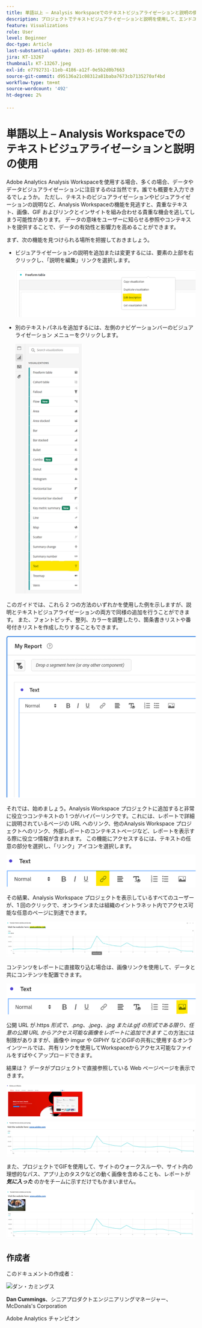 ```yaml
---
title: 単語以上 – Analysis Workspaceでのテキストビジュアライゼーションと説明の使用
description: プロジェクトでテキストビジュアライゼーションと説明を使用して、エンドユーザー向けにより洗練されたAnalysis Workspaceを作成する方法を説明します。
feature: Visualizations
role: User
level: Beginner
doc-type: Article
last-substantial-update: 2023-05-16T00:00:00Z
jira: KT-13267
thumbnail: KT-13267.jpeg
exl-id: e7792731-11eb-4186-a12f-0e5b2d0b7663
source-git-commit: d95136a21c08312a81baba7673cb7135270af4bd
workflow-type: tm+mt
source-wordcount: '492'
ht-degree: 2%

---
```


# 単語以上 – Analysis Workspaceでのテキストビジュアライゼーションと説明の使用

Adobe Analytics Analysis Workspaceを使用する場合、多くの場合、データやデータビジュアライゼーションに注目するのは当然です。誰でも概要を入力できるでしょうか。 ただし、テキストのビジュアライゼーションやビジュアライゼーションの説明など、Analysis Workspaceの機能を見逃すと、貴重なテキスト、画像、GIF およびリンクとインサイトを組み合わせる貴重な機会を逃してしまう可能性があります。 データの意味をユーザーに知らせる参照やコンテキストを提供することで、データの有効性と影響力を高めることができます。

まず、次の機能を見つけられる場所を把握しておきましょう。

- ビジュアライゼーションの説明を追加または変更するには、要素の上部を右クリックし、「説明を編集」リンクを選択します。

  ![ テキスト 01](assets/t01.png)


- 別のテキストパネルを追加するには、左側のナビゲーションバーのビジュアライゼーション メニューをクリックします。

  ![ テキスト 02](assets/t02.png)

このガイドでは、これら 2 つの方法のいずれかを使用した例を示しますが、説明とテキストビジュアライゼーションの両方で同様の追加を行うことができます。 また、フォントピッチ、整列、カラーを調整したり、箇条書きリストや番号付きリストを作成したりすることもできます。

![ テキスト 03](assets/t03.png)

それでは、始めましょう。Analysis Workspace プロジェクトに追加すると非常に役立つコンテキストの 1 つがハイパーリンクです。これには、レポートで詳細に説明されているページの URL へのリンク、他のAnalysis Workspace プロジェクトへのリンク、外部レポートのコンテキストページなど、レポートを表示する際に役立つ情報が含まれます。 この機能にアクセスするには、テキストの任意の部分を選択し、「リンク」アイコンを選択します。

![ テキスト 04](assets/t04.png)

その結果、Analysis Workspace プロジェクトを表示しているすべてのユーザーが、1 回のクリックで、オンラインまたは組織のイントラネット内でアクセス可能な任意のページに到達できます。

![ テキスト 05](assets/t05.png)

コンテンツをレポートに直接取り込む場合は、画像リンクを使用して、データと共にコンテンツを配置できます。

![ テキスト 06](assets/t06.png)

公開 URL が.https *形式で、.png、.jpeg、.jpg または.gif の形式である限り、任意の公開 URL からアクセス可能な画像をレポートに追加できます* この方法には制限がありますが、画像や imgur や GIPHY などのGIFの共有に使用するオンラインツールでは、共有リンクを使用してWorkspaceからアクセス可能なファイルをすばやくアップロードできます。

結果は？ データがプロジェクトで直接参照している Web ページページを表示できます。

![ テキスト 07](assets/t07.png)

また、プロジェクトでGIFを使用して、サイトのウォークスルーや、サイト内の理想的なパス、アプリ上のタスクなどの動く画像を含めることも、レポートが ***気に入った*** のかをチームに示すだけでもかまいません。

![ テキスト 08](assets/t08.png)

## 作成者

このドキュメントの作成者：

![ ダン・カミングス ](assets/text09.png)

**Dan Cummings**、シニアプロダクトエンジニアリングマネージャー、McDonals&#39;s Corporation

Adobe Analytics チャンピオン
